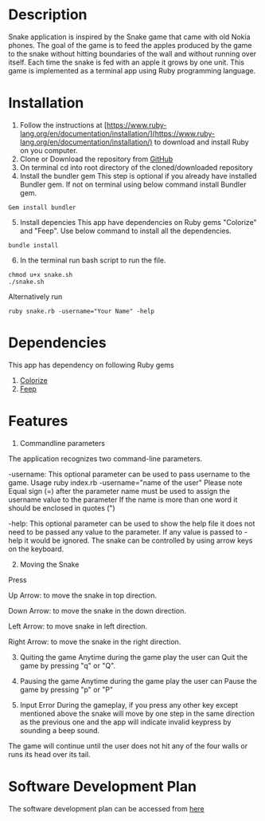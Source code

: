 # Description
Snake application is inspired by the Snake game that came with old Nokia phones. 
The goal of the game is to feed the apples produced by the game to the snake without hitting boundaries of the wall and without running over itself. Each time the snake is fed with an apple it grows by one unit.
This game is implemented as a terminal app using Ruby programming language.
# Installation
1. Follow the instructions at [https://www.ruby-lang.org/en/documentation/installation/](https://www.ruby-lang.org/en/documentation/installation/) to download and install Ruby on you computer.
2. Clone or Download the repository from [GitHub](https://github.com/hirengondhiya/name_snake_game)
3. On terminal cd into root directory of the cloned/downloaded repository
4. Install the bundler gem 
This step is optional if you already have installed Bundler gem.
If not on terminal using below command install Bundler gem.
```
Gem install bundler
```
5. Install depencies
This app have dependencies on Ruby gems "Colorize" and "Feep". Use below command to install all the dependencies.
```
bundle install
```
6. In the terminal run bash script to run the file.
```
chmod u+x snake.sh
./snake.sh
```
Alternatively run
```
ruby snake.rb -username="Your Name" -help
```
# Dependencies
This app has dependency on following Ruby gems
1. [Colorize](https://rubygems.org/gems/colorize)
2. [Feep](https://rubygems.org/gems/feep)
# Features
1. Commandline parameters

The application recognizes two command-line parameters.

-username: This optional parameter can be used to pass username to the game. Usage ruby index.rb -username="name of the user" Please note Equal sign (=) after the parameter name must be used to assign the username value to the parameter If the name is more than one word it should be enclosed in quotes (")

-help: This optional parameter can be used to show the help file it does not need to be passed any value to the parameter. If any value is passed to -help it would be ignored.
The snake can be controlled by using arrow keys on the keyboard. 

2. Moving the Snake

Press

Up Arrow: to move the snake in top direction.

Down Arrow: to move the snake in the down direction.

Left Arrow: to move snake in left direction.

Right Arrow: to move the snake in the right direction.

3. Quiting the game
Anytime during the game play the user can Quit the game by pressing "q" or "Q".

4. Pausing the game
Anytime during the game play the user can Pause the game by pressing "p" or "P"

5. Input Error
During the gameplay, if you press any other key except mentioned above the snake will move by one step in the same direction as the previous one and the app will indicate invalid keypress by sounding a beep sound.

The game will continue until the user does not hit any of the four walls or runs its head over its tail.
# Software Development Plan
The software development plan can be accessed from [here](./documentation/development-plan.md)
